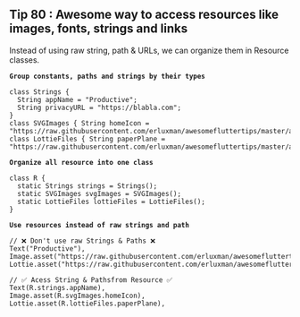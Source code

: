 ## Tip   80 : Awesome way to access resources like images, fonts, strings and links

Instead of using raw string, path & URLs, we can organize them in Resource classes.

 __`Group constants, paths and strings by their types`__

    class Strings {
      String appName = "Productive";
      String privacyURL = "https://blabla.com";
    }
    class SVGImages { String homeIcon = "https://raw.githubusercontent.com/erluxman/awesomefluttertips/master/assets/images/home.svg";}
    class LottieFiles { String paperPlane = "https://raw.githubusercontent.com/erluxman/awesomefluttertips/master/assets/lottie/paper_plane.json";}    

__`Organize all resource into one class`__

    class R {
      static Strings strings = Strings();
      static SVGImages svgImages = SVGImages();
      static LottieFiles lottieFiles = LottieFiles();
    }

__`Use resources instead of raw strings and path`__

    // ❌ Don't use raw Strings & Paths ❌
    Text("Productive"),
    Image.asset("https://raw.githubusercontent.com/erluxman/awesomefluttertips/master/assets/images/home.svg"),
    Lottie.asset("https://raw.githubusercontent.com/erluxman/awesomefluttertips/master/assets/lottie/paper_plane.json"),   

    // ✅ Acess String & Pathsfrom Resource ✅
    Text(R.strings.appName),
    Image.asset(R.svgImages.homeIcon),
    Lottie.asset(R.lottieFiles.paperPlane),
